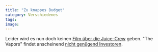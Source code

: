 ```yaml
---
title: "Zu knappes Budget"
category: Verschiedenes
tags: 
image: 
---
```


Leider wird es nun doch keinen [Film über die Juice-Crew](http://www.misantropolis.de/2007/12/auf-dem-film/) geben. "The Vapors" findet anscheinend [nicht genügend Investoren](http://www.mzee.com/newscenter/show.php?artikel=100084126).